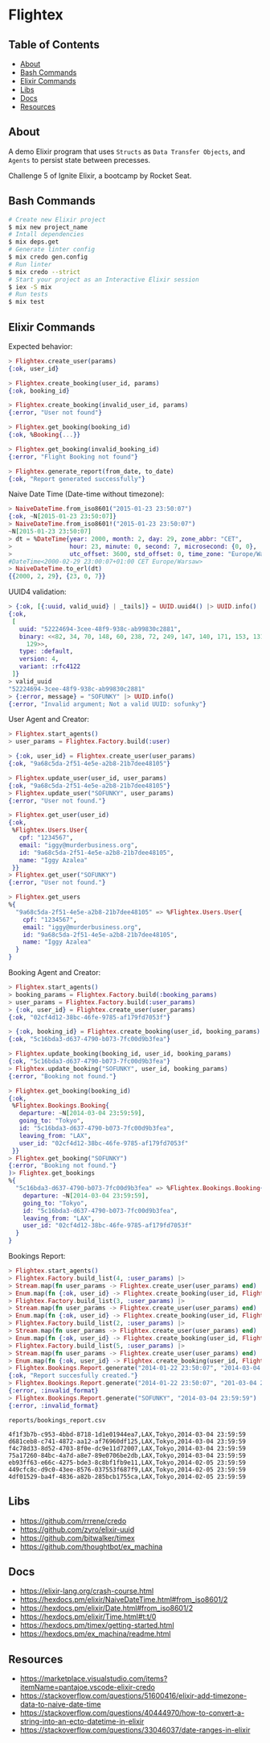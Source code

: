 # Flightex

## Table of Contents

- [About](#about)
- [Bash Commands](#bash_commands)
- [Elixir Commands](#elixir_commands)
- [Libs](#libs)
- [Docs](#docs)
- [Resources](#resources)

## About <a name = "about"></a>

A demo Elixir program that uses `Structs` as `Data Transfer Objects`,
and `Agents` to persist state between precesses.

Challenge 5 of Ignite Elixir, a bootcamp by Rocket Seat.

## Bash Commands <a name = "bash_commands"></a>

```bash
# Create new Elixir project
$ mix new project_name
# Intall dependencies
$ mix deps.get
# Generate linter config
$ mix credo gen.config
# Run linter
$ mix credo --strict
# Start your project as an Interactive Elixir session
$ iex -S mix
# Run tests
$ mix test
```

## Elixir Commands <a name = "elixir_commands"></a>

Expected behavior:

```elixir
> Flightex.create_user(params)
{:ok, user_id}

> Flightex.create_booking(user_id, params)
{:ok, booking_id}

> Flightex.create_booking(invalid_user_id, params)
{:error, "User not found"}

> Flightex.get_booking(booking_id)
{:ok, %Booking{...}}

> Flightex.get_booking(invalid_booking_id)
{:error, "Flight Booking not found"}

> Flightex.generate_report(from_date, to_date)
{:ok, "Report generated successfully"}
```

Naive Date Time (Date-time without timezone):

```elixir
> NaiveDateTime.from_iso8601("2015-01-23 23:50:07")
{:ok, ~N[2015-01-23 23:50:07]}
> NaiveDateTime.from_iso8601!("2015-01-23 23:50:07")
~N[2015-01-23 23:50:07]
> dt = %DateTime{year: 2000, month: 2, day: 29, zone_abbr: "CET",
>                hour: 23, minute: 0, second: 7, microsecond: {0, 0},
>                utc_offset: 3600, std_offset: 0, time_zone: "Europe/Warsaw"}
#DateTime<2000-02-29 23:00:07+01:00 CET Europe/Warsaw>
> NaiveDateTime.to_erl(dt)
{{2000, 2, 29}, {23, 0, 7}}
```

UUID4 validation:

```elixir
> {:ok, [{:uuid, valid_uuid} | _tails]} = UUID.uuid4() |> UUID.info()
{:ok,
 [
   uuid: "52224694-3cee-48f9-938c-ab99830c2881",
   binary: <<82, 34, 70, 148, 60, 238, 72, 249, 147, 140, 171, 153, 131, 12, 40,
     129>>,
   type: :default,
   version: 4,
   variant: :rfc4122
 ]}
> valid_uuid
"52224694-3cee-48f9-938c-ab99830c2881"
> {:error, message} = "SOFUNKY" |> UUID.info()
{:error, "Invalid argument; Not a valid UUID: sofunky"}
```

User Agent and Creator:

```elixir
> Flightex.start_agents()
> user_params = Flightex.Factory.build(:user)

> {:ok, user_id} = Flightex.create_user(user_params)
{:ok, "9a68c5da-2f51-4e5e-a2b8-21b7dee48105"}

> Flightex.update_user(user_id, user_params)
{:ok, "9a68c5da-2f51-4e5e-a2b8-21b7dee48105"}
> Flightex.update_user("SOFUNKY", user_params)
{:error, "User not found."}

> Flightex.get_user(user_id)
{:ok,
 %Flightex.Users.User{
   cpf: "1234567",
   email: "iggy@murderbusiness.org",
   id: "9a68c5da-2f51-4e5e-a2b8-21b7dee48105",
   name: "Iggy Azalea"
 }}
> Flightex.get_user("SOFUNKY")
{:error, "User not found."}

> Flightex.get_users
%{
  "9a68c5da-2f51-4e5e-a2b8-21b7dee48105" => %Flightex.Users.User{
    cpf: "1234567",
    email: "iggy@murderbusiness.org",
    id: "9a68c5da-2f51-4e5e-a2b8-21b7dee48105",
    name: "Iggy Azalea"
  }
}
```

Booking Agent and Creator:

```elixir
> Flightex.start_agents()
> booking_params = Flightex.Factory.build(:booking_params)
> user_params = Flightex.Factory.build(:user_params)
> {:ok, user_id} = Flightex.create_user(user_params)
{:ok, "02cf4d12-38bc-46fe-9785-af179fd7053f"}

> {:ok, booking_id} = Flightex.create_booking(user_id, booking_params)
{:ok, "5c16bda3-d637-4790-b073-7fc00d9b3fea"}

> Flightex.update_booking(booking_id, user_id, booking_params)
{:ok, "5c16bda3-d637-4790-b073-7fc00d9b3fea"}
> Flightex.update_booking("SOFUNKY", user_id, booking_params)
{:error, "Booking not found."}

> Flightex.get_booking(booking_id)
{:ok,
 %Flightex.Bookings.Booking{
   departure: ~N[2014-03-04 23:59:59],
   going_to: "Tokyo",
   id: "5c16bda3-d637-4790-b073-7fc00d9b3fea",
   leaving_from: "LAX",
   user_id: "02cf4d12-38bc-46fe-9785-af179fd7053f"
 }}
> Flightex.get_booking("SOFUNKY")
{:error, "Booking not found."}
)> Flightex.get_bookings
%{
  "5c16bda3-d637-4790-b073-7fc00d9b3fea" => %Flightex.Bookings.Booking{
    departure: ~N[2014-03-04 23:59:59],
    going_to: "Tokyo",
    id: "5c16bda3-d637-4790-b073-7fc00d9b3fea",
    leaving_from: "LAX",
    user_id: "02cf4d12-38bc-46fe-9785-af179fd7053f"
  }
}
```

Bookings Report:

```elixir
> Flightex.start_agents()
> Flightex.Factory.build_list(4, :user_params) |>
> Stream.map(fn user_params -> Flightex.create_user(user_params) end) |>
> Enum.map(fn {:ok, user_id} -> Flightex.create_booking(user_id, Flightex.Factory.build(:booking_params)) end)
> Flightex.Factory.build_list(3, :user_params) |>
> Stream.map(fn user_params -> Flightex.create_user(user_params) end) |>
> Enum.map(fn {:ok, user_id} -> Flightex.create_booking(user_id, Flightex.Factory.build(:booking_params, departure: "2014-02-05 23:59:59")) end)
> Flightex.Factory.build_list(2, :user_params) |>
> Stream.map(fn user_params -> Flightex.create_user(user_params) end) |>
> Enum.map(fn {:ok, user_id} -> Flightex.create_booking(user_id, Flightex.Factory.build(:booking_params, departure: "2014-03-05 23:59:59")) end)
> Flightex.Factory.build_list(5, :user_params) |>
> Stream.map(fn user_params -> Flightex.create_user(user_params) end) |>
> Enum.map(fn {:ok, user_id} -> Flightex.create_booking(user_id, Flightex.Factory.build(:booking_params, departure: "2013-02-05 23:59:59")) end)
> Flightex.Bookings.Report.generate("2014-01-22 23:50:07", "2014-03-04 23:59:59")
{:ok, "Report succesfully created."}
> Flightex.Bookings.Report.generate("2014-01-22 23:50:07", "201-03-04 23:59:59")
{:error, :invalid_format}
> Flightex.Bookings.Report.generate("SOFUNKY", "2014-03-04 23:59:59")
{:error, :invalid_format}
```

`reports/bookings_report.csv`

```csv
4f1f3b7b-c953-4bbd-8718-1d1e01944ea7,LAX,Tokyo,2014-03-04 23:59:59
d681ceb8-c741-4872-aa12-af76960df125,LAX,Tokyo,2014-03-04 23:59:59
f4c78d33-8d52-4703-8f0e-dc9e11d72007,LAX,Tokyo,2014-03-04 23:59:59
75a17260-84bc-4a7d-a8e7-89e0706be2db,LAX,Tokyo,2014-03-04 23:59:59
eb93ff63-e66c-4275-bde3-8c8bf1fb9e11,LAX,Tokyo,2014-02-05 23:59:59
449cfc8c-d9c0-43ee-8576-037553f687f9,LAX,Tokyo,2014-02-05 23:59:59
4df01529-ba4f-4836-a82b-285bcb1755ca,LAX,Tokyo,2014-02-05 23:59:59

```

## Libs <a name = "libs"></a>

- https://github.com/rrrene/credo
- https://github.com/zyro/elixir-uuid
- https://github.com/bitwalker/timex
- https://github.com/thoughtbot/ex_machina

## Docs <a name = "docs"></a>

- https://elixir-lang.org/crash-course.html
- https://hexdocs.pm/elixir/NaiveDateTime.html#from_iso8601/2
- https://hexdocs.pm/elixir/Date.html#from_iso8601/2
- https://hexdocs.pm/elixir/Time.html#t:t/0
- https://hexdocs.pm/timex/getting-started.html
- https://hexdocs.pm/ex_machina/readme.html

## Resources <a name = "resources"></a>

- https://marketplace.visualstudio.com/items?itemName=pantajoe.vscode-elixir-credo
- https://stackoverflow.com/questions/51600416/elixir-add-timezone-data-to-naive-date-time
- https://stackoverflow.com/questions/40444970/how-to-convert-a-string-into-an-ecto-datetime-in-elixir
- https://stackoverflow.com/questions/33046037/date-ranges-in-elixir
